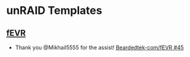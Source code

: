 # unRAID Templates

## [fEVR](https://fevr.video)
- Thank you @Mikhail5555 for the assist! [Beardedtek-com/fEVR #45](https://github.com/BeardedTek-com/fEVR/issues/45)
